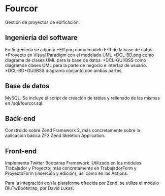 Fourcor
=======

Gestión de proyectos de edificación.

Ingeniería del software
-----------------------

En /ingenieria se adjunta
*ER.png como modelo E-R de la base de datos.
*Proyecto en Visual Paradigm con el modelado UML
*DCL-BD.png como diagrama de clases UML para la base de datos.
*DCL-GUI/BSS como diagramde clases UML para la parte de negocio e interfaz de usuario.
*DCL-BD+GUI/BSS diagrama conjunto con ambas partes.

Base de datos
-------------

MySQL. Se incluye el script de creación de tablas y rellenado de las mismas en /sql/fourcor.sql.

Back-end
--------

Construido sobre Zend Framework 2, más concretamente sobre la aplicación básica ZF2 Zend Skeleton Application.

Front-end
---------

Implementa Twitter Bootstrap Framework. Utilizado en los módulos Trabajador y Proyecto, más concretamente en
TrabajadorForm y ProyectoForm (inserción y edición), así como en las Actions.

Para la integración con la plataforma ofrecida por Zend, se utiliza el módulo DluTwBootstrap, por David Lukas.
